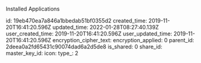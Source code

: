 Installed Applications

id: 19eb470ea7a846a1bbedab51bf0355d2
created_time: 2019-11-20T16:41:20.596Z
updated_time: 2022-01-28T08:27:40.139Z
user_created_time: 2019-11-20T16:41:20.596Z
user_updated_time: 2019-11-20T16:41:20.596Z
encryption_cipher_text: 
encryption_applied: 0
parent_id: 2deea0a2fd65431c90074dad6a2d5de8
is_shared: 0
share_id: 
master_key_id: 
icon: 
type_: 2